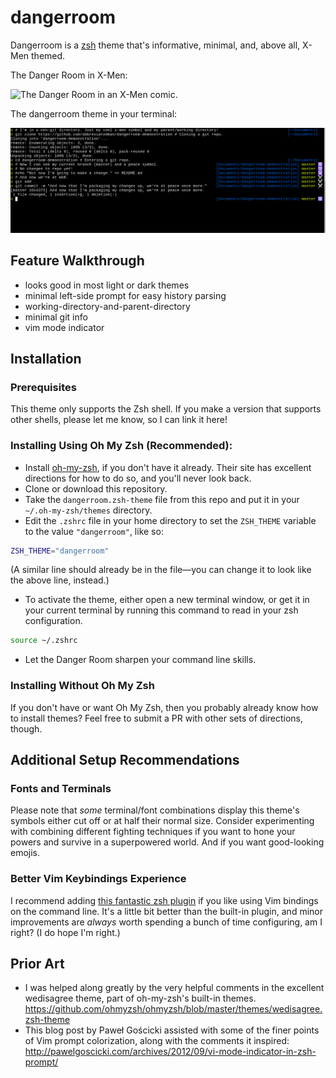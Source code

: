 # dangerroom

Dangerroom is a [zsh][zsh] theme that's informative, minimal, and, above all, X-Men themed.

The Danger Room in X-Men:

![The Danger Room in an X-Men comic.](./xmen-danger-room.png "What do I have to do to get someone to say, \"the supposed death of Colin\", do you think? Be really, really hardcore, is my guess.")

The dangerroom theme in your terminal:

![A pictorial demonstration of dangerroom usage.](./dangerroom-demo.png "Pretty cool, huh.")

## Feature Walkthrough

- looks good in most light or dark themes
- minimal left-side prompt for easy history parsing
- working-directory-and-parent-directory
- minimal git info
- vim mode indicator

## Installation

### Prerequisites

This theme only supports the Zsh shell. If you make a version that supports other shells, please let me know, so I can link it here!

### Installing Using Oh My Zsh (Recommended):

- Install [oh-my-zsh][oh-my-zsh], if you don't have it already. Their site has excellent directions for how to do so, and you'll never look back.
- Clone or download this repository.
- Take the `dangerroom.zsh-theme` file from this repo and put it in your `~/.oh-my-zsh/themes` directory.
- Edit the `.zshrc` file in your home directory to set the `ZSH_THEME` variable to the value `"dangerroom"`, like so:

```sh
ZSH_THEME="dangerroom"
```

(A similar line should already be in the file—you can change it to look like the above line, instead.)

- To activate the theme, either open a new terminal window, or get it in your current terminal by running this command to read in your zsh configuration.

```sh
source ~/.zshrc
```

- Let the Danger Room sharpen your command line skills.

### Installing Without Oh My Zsh

If you don't have or want Oh My Zsh, then you probably already know how to install themes? Feel free to submit a PR with other sets of directions, though.

## Additional Setup Recommendations

### Fonts and Terminals

Please note that _some_ terminal/font combinations display this theme's symbols either cut off or at half their normal size. Consider experimenting with combining different fighting techniques if you want to hone your powers and survive in a superpowered world. And if you want good-looking emojis.

### Better Vim Keybindings Experience

I recommend adding [this fantastic zsh plugin](https://github.com/softmoth/zsh-vim-mode) if you like using Vim bindings on the command line. It's a little bit better than the built-in plugin, and minor improvements are _always_ worth spending a bunch of time configuring, am I right? (I do hope I'm right.)

## Prior Art

- I was helped along greatly by the very helpful comments in the excellent wedisagree theme, part of oh-my-zsh's built-in themes. https://github.com/ohmyzsh/ohmyzsh/blob/master/themes/wedisagree.zsh-theme
- This blog post by Paweł Gościcki assisted with some of the finer points of Vim prompt colorization, along with the comments it inspired: http://pawelgoscicki.com/archives/2012/09/vi-mode-indicator-in-zsh-prompt/

[oh-my-zsh]: https://github.com/robbyrussell/oh-my-zsh
[zsh]: https://zsh.sourceforge.io/
